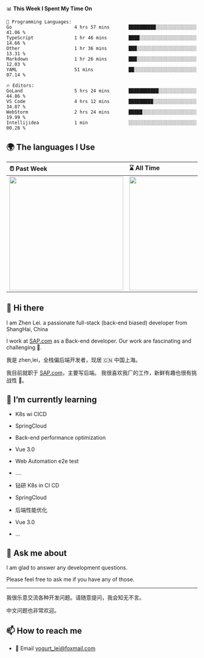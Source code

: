 <!--START_SECTION:waka-->
📊 **This Week I Spent My Time On** 

```text
💬 Programming Languages: 
Go                       4 hrs 57 mins       ██████████░░░░░░░░░░░░░░░   41.06 % 
TypeScript               1 hr 46 mins        ████░░░░░░░░░░░░░░░░░░░░░   14.66 % 
Other                    1 hr 36 mins        ███░░░░░░░░░░░░░░░░░░░░░░   13.31 % 
Markdown                 1 hr 26 mins        ███░░░░░░░░░░░░░░░░░░░░░░   12.03 % 
YAML                     51 mins             ██░░░░░░░░░░░░░░░░░░░░░░░   07.14 % 

🔥 Editors: 
GoLand                   5 hrs 24 mins       ███████████░░░░░░░░░░░░░░   44.86 % 
VS Code                  4 hrs 12 mins       █████████░░░░░░░░░░░░░░░░   34.87 % 
WebStorm                 2 hrs 24 mins       █████░░░░░░░░░░░░░░░░░░░░   19.99 % 
Intellijidea             1 min               ░░░░░░░░░░░░░░░░░░░░░░░░░   00.28 % 
```


<!--END_SECTION:waka-->


## 🌍 The languages I Use

| ⏰ Past Week                                                                                                                                                  | ⌛️ All Time                                                                                                                                                  |
| :------------------------------------------------------------------------------------------------------------------------------------------------------------ | :------------------------------------------------------------------------------------------------------------------------------------------------------------ |
| <a href="https://wakatime.com/@9a64fd4e-85ff-48a6-a0c1-e09ecd80bab9"> <img src="https://wakatime.com/share/@9a64fd4e-85ff-48a6-a0c1-e09ecd80bab9/5f97c4a7-f918-43db-bace-c48898f1cd61.svg" height="300px"></a> | <a href="https://wakatime.com/@9a64fd4e-85ff-48a6-a0c1-e09ecd80bab9"><img src="https://wakatime.com/share/@9a64fd4e-85ff-48a6-a0c1-e09ecd80bab9/455e730b-0452-4b83-9bc2-fb46e42553a7.svg" height="300px"></a> |

## 👋 Hi there

I am Zhen Lei. a passionate full-stack (back-end biased) developer from ShangHai, China

I work at [SAP.com](https://www.sap.com) as a Back-end developer.
Our work are fascinating and challenging 💪.

我是 zhen,lei，全栈偏后端开发者，现居 🇨🇳 中国上海。

我目前就职于 [SAP.com](https://www.sap.cn)，主要写后端。
我很喜欢我厂的工作，新鲜有趣也很有挑战性 💪。

## 🌱 I’m currently learning

- K8s wi CICD
- SpringCloud
- Back-end performance optimization
- Vue 3.0
- Web Automation e2e test
- ....

- 钻研 K8s in CI CD
- SpringCloud
- 后端性能优化
- Vue 3.0
- ...

## 💬 Ask me about

I am glad to answer any development questions.

Please feel free to ask me if you have any of those.

---

我很乐意交流各种开发问题。请随意提问，我会知无不言。

中文问题也非常欢迎。

## 📫 How to reach me

- 📧 Email [yogurt_lei@foxmail.com](mailto:yogurt_lei@foxmail.com)
